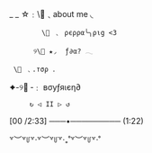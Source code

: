 _ _    ☆﹕\🌱﹑about me ◟

            \🌸 ﹑ ρєρρα╰╮ριg <3

          ୨\🥛 ★◞  ƒ∂α? 𓂃

     \🌺 ﹑.тσρ ．

✦-୨🌸╶﹕  вσуƒяιєη∂

         ↻ ◁ II ▷ ↺


   [00 /2:33] ───•───────── (1:22) 

꒷︶꒷꒥꒷‧꒷︶꒷꒥꒷‧₊˚꒷︶꒷꒥꒷‧˚


